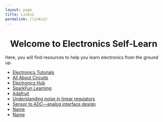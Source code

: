 ```yaml
---
layout: page
title: Links2
permalink: /links2/
---
```


<div class="container">

<h1 style="text-align: center;">Welcome to Electronics Self-Learn</h1>

<p>Here, you will find resources to help you learn electronics from the ground up.</p>

<ul>
  <li><a href="https://www.electronics-tutorials.ws/">Electronics Tutorials</a></li>
  <li><a href="https://www.allaboutcircuits.com/">All About Circuits</a></li>
  <li><a href="https://www.electronicshub.org/">Electronics Hub</a></li>
  <li><a href="https://learn.sparkfun.com/">SparkFun Learning</a></li>
  <li><a href="https://www.adafruit.com/">Adafruit</a></li>
  <li><a href="https://www.ti.com/lit/an/slyt201/slyt201.pdf?ts=1753087105451">Understanding noise in linear regulators</a></li>
  <li><a href="https://www.ti.com/lit/an/slyt173/slyt173.pdf?ts=1753036574504">Sensor to ADC—analog interface design</a></li>
  <li><a href="link">Name</a></li>
  <li><a href="link">Name</a></li>
</ul>

</div>

